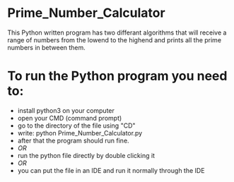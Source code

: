# Prime_Number_Calculator
This Python written program has two differant algorithms that will receive a range of numbers from the lowend to the highend and prints all the prime numbers in between them.

# To run the Python program you need to:
- install python3 on your computer
- open your CMD (command prompt) 
- go to the directory of the file using "CD" 
- write: python Prime_Number_Calculator.py 
- after that the program should run fine.
- *OR*
- run the python file directly by double clicking it
- *OR* 
- you can put the file in an IDE and run it normally through the IDE 

